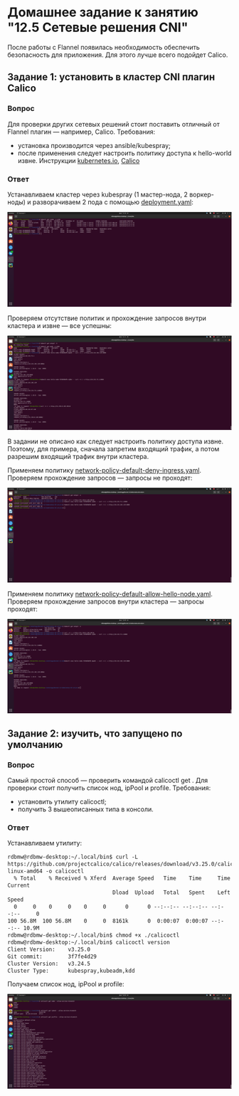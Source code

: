 # Домашнее задание к занятию "12.5 Сетевые решения CNI"
После работы с Flannel появилась необходимость обеспечить безопасность для приложения. Для этого лучше всего подойдет Calico.


## Задание 1: установить в кластер CNI плагин Calico

### Вопрос 

Для проверки других сетевых решений стоит поставить отличный от Flannel плагин — например, Calico. Требования: 
* установка производится через ansible/kubespray;
* после применения следует настроить политику доступа к hello-world извне. Инструкции [kubernetes.io](https://kubernetes.io/docs/concepts/services-networking/network-policies/), [Calico](https://docs.projectcalico.org/about/about-network-policy)

### Ответ

Устанавливаем кластер через kubespray (1 мастер-нода, 2 воркер-ноды) и разворачиваем 2 пода с помощью [deployment.yaml](src/deployment.yaml):

![Скриншот](img/Task1_1.png)

Проверяем отсутствие политик и прохождение запросов внутри кластера и извне — все успешны:

![Скриншот](img/Task1_2.png)

В задании не описано как следует настроить политику доступа извне. Поэтому, для примера, сначала запретим входящий трафик, а потом разрешим входящий трафик внутри кластера.

Применяем политику [network-policy-default-deny-ingress.yaml](src/network-policy-default-deny-ingress.yaml). Проверяем прохождение запросов — запросы не проходят:

![Скриншот](img/Task1_3.png)

Применяем политику [network-policy-default-allow-hello-node.yaml](src/network-policy-default-allow-hello-node.yaml). Проверяем прохождение запросов внутри кластера — запросы проходят:

![Скриншот](img/Task1_4.png)

## Задание 2: изучить, что запущено по умолчанию

### Вопрос 

Самый простой способ — проверить командой calicoctl get <type>. Для проверки стоит получить список нод, ipPool и profile.
Требования: 
* установить утилиту calicoctl;
* получить 3 вышеописанных типа в консоли.

### Ответ

Устанавливаем утилиту:

```
rdbmw@rdbmw-desktop:~/.local/bin$ curl -L https://github.com/projectcalico/calico/releases/download/v3.25.0/calicoctl-linux-amd64 -o calicoctl
  % Total    % Received % Xferd  Average Speed   Time    Time     Time  Current
                                 Dload  Upload   Total   Spent    Left  Speed
  0     0    0     0    0     0      0      0 --:--:-- --:--:-- --:--:--     0
100 56.8M  100 56.8M    0     0  8161k      0  0:00:07  0:00:07 --:--:-- 10.9M
rdbmw@rdbmw-desktop:~/.local/bin$ chmod +x ./calicoctl
rdbmw@rdbmw-desktop:~/.local/bin$ calicoctl version
Client Version:    v3.25.0
Git commit:        3f7fe4d29
Cluster Version:   v3.24.5
Cluster Type:      kubespray,kubeadm,kdd
```

Получаем список нод, ipPool и profile:

![Скриншот](img/Task2_1.png)